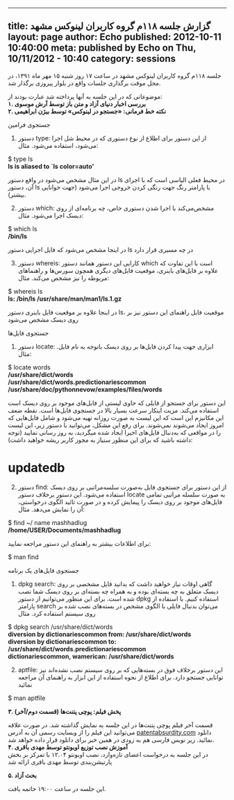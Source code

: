 ----------
title: گزارش جلسه ۱۱۸م گروه کاربران لینوکس مشهد
layout: page
author: Echo
published: 2012-10-11 10:40:00
meta: published by Echo on Thu, 10/11/2012 - 10:40
category: sessions
----------
جلسه ۱۱۸م گروه کاربران لینوکس مشهد در ساعت ۱۷ روز شنبه ۱۵ مهر ماه ۱۳۹۱، در محل
موقت برگذاری جلسات واقع در بلوار پیروزی برگذار شد.


<!--more-->


موضوعاتی که در این جلسه به آنها پرداخته شد عبارت بودند از:  
**۱. بررسی اخبار دنیای آزاد و متن باز توسط آرش موسوی**  
**۲. نکته خط فرمانی: «جستجو در لینوکس» توسط بیژن ابراهیمی**

جستجوی فرامین

  1. دستور type: از این دستور برای اطلاع از نوع دستوری که در محیط شل اجرا می‌شود، استفاده می‌شود. مثال:

$ type ls  
**ls is aliased to `ls color=auto'**

در این مثال مشخص می‌شود در واقع دستور ls در محیط فعلی الیاسی است که با اجرای
آن، دستور ls با پارامتر‌ رنگ جهت رنگی کردن خروجی اجرا می‌شود (جهت خوانایی
بیشتر).

  2. دستور which: مشخص‌می‌کند با اجرا شدن دستوری خاص، چه برنامه‌ای از روی دیسک اجرا می‌شود. مثال:

$ which ls  
**/bin/ls**

در اینجا مشخص می‌شود که فایل اجرایی دستور ls در چه مسیری قرار دارد

  3. دستور whereis: کارایی این دستور همانند دستور which است با این تفاوت که علاوه بر فایل‌های باینری، موقعیت فایل‌های دیگری همچون سورس‌ها و راهنما‌های مربوطه را نیز مشخص می‌کند. مثال:

$ whereis ls  
**ls: /bin/ls /usr/share/man/man1/ls.1.gz**

در اینجا علاوه بر موقعیت فایل باینری دستور ls، موقعیت فایل راهنمای این دستور
نیز بر روی دیسک مشخص می‌شود

جستجوی فایل‌ها

  1. دستور locate: ابزاری جهت پیدا کردن فایل‌ها بر روی دیسک باتوجه به نام فایل. مثال:

$ locate words  
**/usr/share/dict/words  
/usr/share/dict/words.predictionariescommon  
/usr/share/doc/pythonnevow/examples/files/words**

این دستور برای جستجو از فایلی که حاوی لیستی از فایل‌های موجود بر روی دیسک است
استفاده می‌کند. مزیت اینکار سرعت بسیار بالا در جستجوی فایل‌ها است. نقطه ضعف
این مکانیزم این است که این لیست به صورت روزانه تهیه می‌شود و شامل فایل‌هایی که
امروز ایجاد می‌شوند نمی‌شوند. برای رفع این مشکل، می‌توانید با دستور زیر، این
لیست را در مواقعی که به‌دنبال فایل‌های اخیرا ایجاد شده میگردید، به روز رسانی
نمایید (توجه داشته باشید که برای این منظور سنیاز به مجوز کاربر ریشه خواهید
داشت):

# updatedb

  2. دستور find: از این دستور برای جستجوی فایل به‌صورت سلسه‌مراتبی بر روی دیسک استفاده می‌شود. این دستور برخلاف دستور locate به صورت سلسله مراتبی تمامی فایل‌های موجود بر روی دیسک را پیمایش کرده و در صورت تائید الگوی درخواستی، آن را نمایش می‌دهد. مثال:

$ find ~/ name mashhadlug  
**/home/USER/Documents/mashhadlug**

برای اطلاعات بیشتر به راهنمای این دستور مراجعه نمایید:

$ man find

جستجوی فایل‌های یک برنامه

  1. dpkg search: گاهی اوقات نیاز خواهید داشت که بدانید فایل مشخصی بر روی دیسک متعلق به چه بسته‌ای بوده و به همراه چه بسته‌ای بر روی دیسک شما نصب شده است. برای این منظور می‌توانیم از دستور dpkg استفاده کنیم. با استفاده از پارامتر search می‌توان بدنبال فایلی با الگوی مشخص در بسته‌های نصب شده بر روی سیستم استفاده کرد. مثال

$ dpkg search /usr/share/dict/words  
**diversion by dictionariescommon from: /usr/share/dict/words  
diversion by dictionariescommon to:
/usr/share/dict/words.predictionariescommon  
dictionariescommon, wamerican: /usr/share/dict/words**



  2. aptfile: این دستور برخلاف فوق در بسته‌هایی که بر روی سیستم نصب نشده‌اند نیز توانایی جستجو دارد. برای اطلاع از نحوه استفاده از این ابزار به راهنمای آن مراجعه نمائید

$ man aptfile

**۳. پخش فیلم: پوچی پتنت‌ها (قسمت دوم/آخر)**

قسمت آخر فیلم پوچی پتنت‌ها در این جلسه به نمایش گذاشته شد. در صورت علاقه
می‌توانید این فیلم را از وبسایت رسمی آن به آدرس
[patentabsurdity.com](http://patentabsurdity.com/watch.html) دانلود نمائید.
زیر نویس فارسی هم به زودی در همین خبر برای دانلود قرار داده خواهد شد.  
**۴. آموزش نصب توزیع اوبونتو توسط مهدی باقری**  
در این جلسه به درخواست اعضای تازه‌وارد، نصب اوبونتو ۱۲.۰۴ با تمرکز بر بخش
پارتیشن‌بندی توسط مهدی باقری ارائه شد

**۵. بحث آزاد**

این جلسه در ساعت ۱۹:۰۰ خاتمه یافت.
